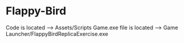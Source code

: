 # Flappy-Bird

Code is located --> Assets/Scripts
Game.exe file is located --> Game Launcher/FlappyBirdReplicaExercise.exe
